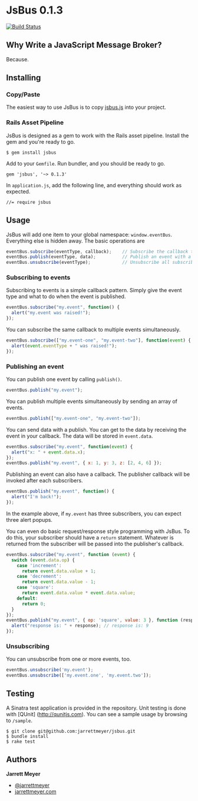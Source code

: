 # JsBus 0.1.3

[![Build Status](https://secure.travis-ci.org/jarrettmeyer/jsbus.png)](http://travis-ci.org/jarrettmeyer/jsbus)

## Why Write a JavaScript Message Broker?

Because.

## Installing

### Copy/Paste

The easiest way to use JsBus is to copy [jsbus.js](https://github.com/jarrettmeyer/jsbus/blob/master/vendor/assets/javascripts/jsbus.js) into your project.

### Rails Asset Pipeline

JsBus is designed as a gem to work with the Rails asset pipeline. Install the gem and you're ready to go.

```
$ gem install jsbus
```

Add to your `Gemfile`. Run bundler, and you should be ready to go.

```
gem 'jsbus', '~> 0.1.3'
```

In `application.js`, add the following line, and everything should work as expected.

```
//= require jsbus
```

## Usage

JsBus will add one item to your global namespace: `window.eventBus`. Everything else is hidden away. The basic operations are

```javascript
eventBus.subscribe(eventType, callback);    // Subscribe the callback to the event type.
eventBus.publish(eventType, data);          // Publish an event with a type (optionally with data).
eventBus.unsubscribe(eventType);            // Unsubscribe all subscribers with the event type.
```

### Subscribing to events

Subscribing to events is a simple callback pattern. Simply give the event type and what to do
when the event is published.

```javascript
eventBus.subscribe("my.event", function() {
  alert("my.event was raised!");
});
```

You can subscribe the same callback to multiple events simultaneously.

```javascript
eventBus.subscribe(["my.event-one", "my.event-two"], function(event) {
  alert(event.eventType + " was raised!");
});
```

### Publishing an event

You can publish one event by calling `publish()`.

```javascript
eventBus.publish("my.event");
```

You can publish multiple events simultaneously by sending an array of events.

```javascript
eventBus.publish(["my.event-one", "my.event-two"]);
```

You can send data with a publish. You can get to the data by receiving the event in your callback. The data will be stored in `event.data`.

```javascript
eventBus.subscribe("my.event", function(event) {
  alert("x: " + event.data.x);
});
eventBus.publish("my.event", { x: 1, y: 3, z: [2, 4, 6] });
```

Publishing an event can also have a callback. The publisher callback will be invoked after each subscribers.

```javascript
eventBus.publish("my.event", function() {
  alert("I'm back!");
});
```
In the example above, if `my.event` has three subscribers, you can expect three alert popups.

You can even do basic request/response style programming with JsBus. To do this, your subscriber should have a `return` statement. Whatever is returned from the subscriber will be passed into the publisher's callback.

```javascript
eventBus.subscribe("my.event", function (event) {
  switch (event.data.op) {
    case 'increment':
      return event.data.value + 1;
    case 'decrement':
      return event.data.value - 1;
    case 'square':
      return event.data.value * event.data.value;
    default:
      return 0;
  }
});
eventBus.publish("my.event", { op: 'square', value: 3 }, function (response) {
  alert("response is: " + response); // response is: 9
});
```

### Unsubscribing

You can unsubscribe from one or more events, too.

```javascript
eventBus.unsubscribe('my.event');
eventBus.unsubscribe(['my.event.one', 'my.event.two']);
```

## Testing

A Sinatra test application is provided in the repository. Unit testing is done with [QUnit]
(http://qunitjs.com). You can see a sample usage by browsing to `/sample`.

```
$ git clone git@github.com:jarrettmeyer/jsbus.git
$ bundle install
$ rake test
```

## Authors

**Jarrett Meyer**

+ [@jarrettmeyer](http://twitter.com/jarrettmeyer)
+ [jarrettmeyer.com](http://jarrettmeyer.com)
